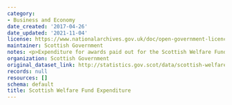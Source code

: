 ```yaml
---
category:
- Business and Economy
date_created: '2017-04-26'
date_updated: '2021-11-04'
license: https://www.nationalarchives.gov.uk/doc/open-government-licence/version/3/
maintainer: Scottish Government
notes: <p>Expenditure for awards paid out for the Scottish Welfare Fund</p>
organization: Scottish Government
original_dataset_link: http://statistics.gov.scot/data/scottish-welfare-fund-expenditure
records: null
resources: []
schema: default
title: Scottish Welfare Fund Expenditure
---
```

